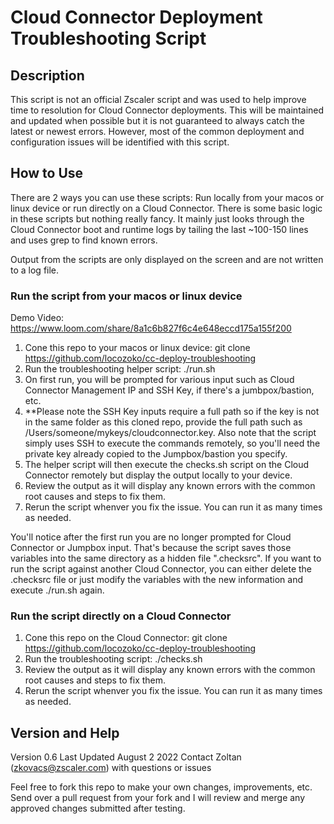 # Cloud Connector Deployment Troubleshooting Script

## Description
This script is not an official Zscaler script and was used to help improve time to resolution for Cloud Connector deployments. This will be maintained and updated when possible but it is not guaranteed to always catch the latest or newest errors. However, most of the common deployment and configuration issues will be identified with this script.

## How to Use
There are 2 ways you can use these scripts: Run locally from your macos or linux device or run directly on a Cloud Connector. There is some basic logic in these scripts but nothing really fancy. It mainly just looks through the Cloud Connector boot and runtime logs by tailing the last ~100-150 lines and uses grep to find known errors. 

Output from the scripts are only displayed on the screen and are not written to a log file.

### Run the script from your macos or linux device

Demo Video: https://www.loom.com/share/8a1c6b827f6c4e648eccd175a155f200

1. Cone this repo to your macos or linux device: git clone https://github.com/locozoko/cc-deploy-troubleshooting
2. Run the troubleshooting helper script: ./run.sh
3. On first run, you will be prompted for various input such as Cloud Connector Management IP and SSH Key, if there's a jumbpox/bastion, etc. 
4. **Please note the SSH Key inputs require a full path so if the key is not in the same folder as this cloned repo, provide the full path such as /Users/someone/mykeys/cloudconnector.key. Also note that the script simply uses SSH to execute the commands remotely, so you'll need the private key already copied to the Jumpbox/bastion you specify. 
5. The helper script will then execute the checks.sh script on the Cloud Connector remotely but display the output locally to your device. 
6. Review the output as it will display any known errors with the common root causes and steps to fix them.
7. Rerun the script whenver you fix the issue. You can run it as many times as needed.

You'll notice after the first run you are no longer prompted for Cloud Connector or Jumpbox input. That's because the script saves those variables into the same directory as a hidden file ".checksrc". If you want to run the script against another Cloud Connector, you can either delete the .checksrc file or just modify the variables with the new information and execute ./run.sh again.

### Run the script directly on a Cloud Connector
1. Cone this repo on the Cloud Connector: git clone https://github.com/locozoko/cc-deploy-troubleshooting
2. Run the troubleshooting script: ./checks.sh
3. Review the output as it will display any known errors with the common root causes and steps to fix them.
4. Rerun the script whenver you fix the issue. You can run it as many times as needed.

## Version and Help

Version 0.6
Last Updated August 2 2022
Contact Zoltan (zkovacs@zscaler.com) with questions or issues

Feel free to fork this repo to make your own changes, improvements, etc. Send over a pull request from your fork and I will review and merge any approved changes submitted after testing.
